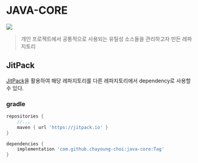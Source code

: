 # JAVA-CORE

[![](https://jitpack.io/v/chayoung-choi/java-core.svg)](https://jitpack.io/#chayoung-choi/java-core)
> 개인 프로젝트에서 공통적으로 사용되는 유틸성 소스들을 관리하고자 만든 레파지토리

## JitPack

[JitPack](https://jitpack.io)을 활용하여 해당 레파지토리를 다른 레파지토리에서 dependency로 사용할 수 있다.

### gradle

```groovy
repositories {
    //...
    maven { url 'https://jitpack.io' }
}

dependencies {
    implementation 'com.github.chayoung-choi:java-core:Tag'
}
```





